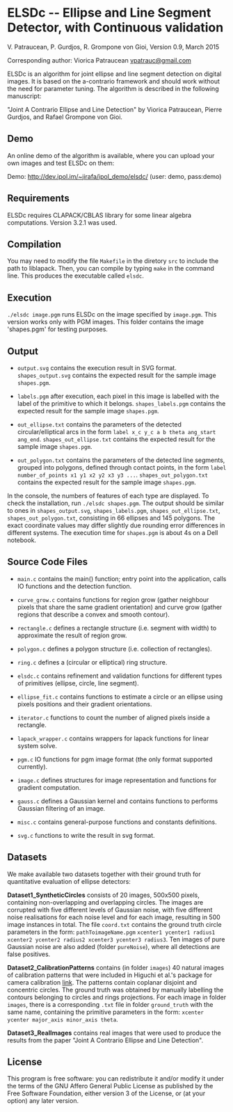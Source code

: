 ELSDc -- Ellipse and Line Segment Detector, with Continuous validation
======================================================================

V. Patraucean, P. Gurdjos, R. Grompone von Gioi,
Version 0.9, March 2015

Corresponding author: Viorica Patraucean vpatrauc@gmail.com

ELSDc is an algorithm for joint ellipse and line segment detection on digital
images. It is based on the a-contrario framework and should work without the
need for parameter tuning. The algorithm is described in the following
manuscript:

  "Joint A Contrario Ellipse and Line Detection"
  by Viorica Patraucean, Pierre Gurdjos, and Rafael Grompone von Gioi.


Demo
----

An online demo of the algorithm is available, where you can upload your own
images and test ELSDc on them:

Demo: http://dev.ipol.im/~jirafa/ipol_demo/elsdc/
(user: demo, pass:demo)


Requirements
------------

ELSDc requires CLAPACK/CBLAS library for some linear algebra computations.
Version 3.2.1 was used.


Compilation
-----------

You may need to modify the file `Makefile` in the diretory `src` to include the
path to liblapack. Then, you can compile by typing `make` in the command
line. This produces the executable called `elsdc`.


Execution
---------

`./elsdc image.pgm` runs ELSDc on the image specified by `image.pgm`. This
version works only with PGM images. This folder contains the image 'shapes.pgm'
for testing purposes.


Output
------

- `output.svg` contains the execution result in SVG format. `shapes_output.svg`
               contains the expected result for the sample image `shapes.pgm`.

- `labels.pgm` after execution, each pixel in this image is labelled with the
               label of the primitive to which it belongs. `shapes_labels.pgm`
               contains the expected result for the sample image `shapes.pgm`.

- `out_ellipse.txt` contains the parameters of the detected circular/elliptical
                   arcs in the form `label x_c y_c a b theta ang_start
                   ang_end`. `shapes_out_ellipse.txt` contains the expected
                   result for the sample image `shapes.pgm`.

- `out_polygon.txt` contains the parameters of the detected line segments,
                   grouped into polygons, defined through contact points, in
                   the form `label number_of_points x1 y1 x2 y2 x3 y3 ...`.
                   `shapes_out_polygon.txt` contains the expected result for
                   the sample image `shapes.pgm`.

In the console, the numbers of features of each type are displayed. To check
the installation, run `./elsdc shapes.pgm`. The output should be similar to
ones in `shapes_output.svg`, `shapes_labels.pgm`, `shapes_out_ellipse.txt`,
`shapes_out_polygon.txt`, consisting in 66 ellipses and 145 polygons. The exact
coordinate values may differ slightly due rounding error differences in
different systems. The execution time for `shapes.pgm` is about 4s on a Dell
notebook.


Source Code Files
-----------------

- `main.c`         contains the main() function; entry point into the
                   application, calls IO functions and the detection function.

- `curve_grow.c`   contains functions for region grow (gather neighbour pixels
                   that share the same gradient orientation) and curve grow
                   (gather regions that describe a convex and smooth contour).

- `rectangle.c`    defines a rectangle structure (i.e. segment with width) to
                   approximate the result of region grow.

- `polygon.c`      defines a polygon structure (i.e. collection of rectangles).

- `ring.c`         defines a (circular or elliptical) ring structure.

- `elsdc.c`        contains refinement and validation functions for different
                   types of primitives (ellipse, circle, line segment).

- `ellipse_fit.c`  contains functions to estimate a circle or an ellipse using
                   pixels positions and their gradient orientations.

- `iterator.c`     functions to count the number of aligned pixels inside a
                   rectangle.

- `lapack_wrapper.c` contains wrappers for lapack functions for linear system
                   solve.

- `pgm.c`          IO functions for pgm image format (the only format supported
                   currently).

- `image.c`        defines structures for image representation and functions for
                   gradient computation.

- `gauss.c`        defines a Gaussian kernel and contains functions to performs
                   Gaussian filtering of an image.

- `misc.c`         contains general-purpose functions and constants definitions.

- `svg.c`          functions to write the result in svg format.


Datasets
--------

We make available two datasets together with their ground truth for
quantitative evaluation of ellipse detectors:

**Dataset1_SyntheticCircles** consists of 20 images, 500x500 pixels, containing
non-overlapping and overlapping circles. The images are corrupted with five
different levels of Gaussian noise, with five different noise realisations for
each noise level and for each image, resulting in 500 image instances in total.
The file `coord.txt` contains the ground truth circle parameters in the form:
`pathToimageName.pgm` `xcenter1 ycenter1 radius1 xcenter2 ycenter2 radius2
xcenter3 ycenter3 radius3`. Ten images of pure Gaussian noise are also added
(folder `pureNoise`), where all detections are false positives.

**Dataset2_CalibrationPatterns** contains (in folder `images`) 40 natural
images of calibration patterns that were included in Higuchi et al.'s package
for camera calibration
[link](http://www.ri.cmu.edu/research_project_detail.html?project_id=617&menu_id=261).
The patterns contain coplanar disjoint and concentric circles. The ground truth
was obtained by manually labelling the contours belonging to circles and rings
projections. For each image in folder `images`, there is a corresponding `.txt`
file in folder `ground_truth` with the same name, containing the primitive
parameters in the form: `xcenter ycenter major_axis minor_axis theta`.

**Dataset3_RealImages** contains real images that were used to produce the
results from the paper "Joint A Contrario Ellipse and Line Detection".


License
-------

This program is free software: you can redistribute it and/or modify it under
the terms of the GNU Affero General Public License as published by the Free
Software Foundation, either version 3 of the License, or (at your option) any
later version.

